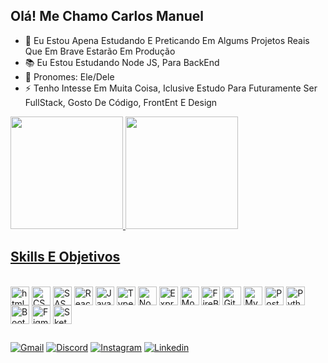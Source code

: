 ## Olá! Me Chamo Carlos Manuel

- 📌 Eu Estou Apena Estudando E Preticando Em Algums Projetos Reais Que Em Brave Estarão Em Produção
- 📚 Eu Estou Estudando Node JS, Para BackEnd
- 🤨 Pronomes: Ele/Dele
- ⚡ Tenho Intesse Em  Muita Coisa, Iclusive Estudo Para Futuramente Ser FullStack, Gosto De Código, FrontEnt E Design

<div>
  <a href="https://github.com/Carlos-iso">
  <img height="180em" src="https://github-readme-stats.vercel.app/api?username=Carlos-iso&show_icons=true&icon_color=fff&border_color=ff&theme=dark">
  <img height="180em" src="https://github-readme-stats.vercel.app/api/top-langs?username=Carlos-iso&layout=compact&border_color=fff&theme=dark">
</div>
  
## Skills E Objetivos
 
<div style="display: inline-block;"><br/>
  <img align="center" alt="html5" height="30em" src="https://cdn.jsdelivr.net/gh/devicons/devicon/icons/html5/html5-original.svg">       
  <img align="center" alt="CSS3" height="30em" src="https://cdn.jsdelivr.net/gh/devicons/devicon/icons/css3/css3-original.svg">      
  <img align="center" alt="SASS" height="30em" src="https://cdn.jsdelivr.net/gh/devicons/devicon/icons/sass/sass-original.svg">
  <img align="center" alt="React" height="30em" src="https://cdn.jsdelivr.net/gh/devicons/devicon/icons/react/react-original.svg">
  <img align="center" alt="JavaScript" height="30em" src="https://cdn.jsdelivr.net/gh/devicons/devicon/icons/javascript/javascript-original.svg">
  <img align="center" alt="TypeScript" height="30em" src="https://cdn.jsdelivr.net/gh/devicons/devicon/icons/typescript/typescript-original.svg">
  <img align="center" alt="Node JS" height="30em" src="https://cdn.jsdelivr.net/gh/devicons/devicon/icons/nodejs/nodejs-plain.svg">
  <img align="center" alt="Express" height="30em" src="https://cdn.jsdelivr.net/gh/devicons/devicon/icons/express/express-original.svg">
  <img align="center" alt="Mongodb" height="30em" src="https://cdn.jsdelivr.net/gh/devicons/devicon/icons/mongodb/mongodb-original.svg">
  <img align="center" alt="FireBase" height="30em" src="https://cdn.jsdelivr.net/gh/devicons/devicon/icons/firebase/firebase-plain.svg">
  <img align="center" alt="Git" height="30em" src="https://cdn.jsdelivr.net/gh/devicons/devicon/icons/git/git-original.svg">
  <img align="center" alt="MySQL" height="30em" src="https://cdn.jsdelivr.net/gh/devicons/devicon/icons/mysql/mysql-original.svg">
  <img align="center" alt="PostgreSQL" height="30em" src="https://cdn.jsdelivr.net/gh/devicons/devicon/icons/postgresql/postgresql-original.svg">
  <img align="center" alt="Python" height="30em" src="https://cdn.jsdelivr.net/gh/devicons/devicon/icons/python/python-original.svg">
  <img align="center" alt="Bootstrap" height="30em" src="https://cdn.jsdelivr.net/gh/devicons/devicon/icons/bootstrap/bootstrap-original.svg">
  <img align="center" alt="Figma" height="30em" src="https://cdn.jsdelivr.net/gh/devicons/devicon/icons/figma/figma-original.svg">
  <img align="center" alt="Sketch" height="30em" src="https://cdn.jsdelivr.net/gh/devicons/devicon/icons/sketch/sketch-original.svg">
</div>
  
  ##
  
<div style="display: inline-block;">
  <a href="mailto:carlosdev2022@gmail.com"><img alt="Gmail" src="https://img.shields.io/badge/Gmail-D14836?style=for-the-badge&logo=gmail&logoColor=white"></a>
  <a href=""><img alt="Discord" src="https://img.shields.io/badge/Discord-7289DA?style=for-the-badge&logo=discord&logoColor=white"></a>
  <a href="https://www.instagram.com/invites/contact/?i=sxjeyl3m437m&utm_content=rfmxlr "><img alt="Instagram" src="https://img.shields.io/badge/Instagram-E4405F?style=for-the-badge&logo=instagram&logoColor=white"></a>
  <a href="https://www.linkedin.com/in/carlosmanueldev"><img alt="Linkedin" src="https://img.shields.io/badge/LinkedIn-0077B5?style=for-the-badge&logo=linkedin&logoColor=white"></a>
</div>

##
